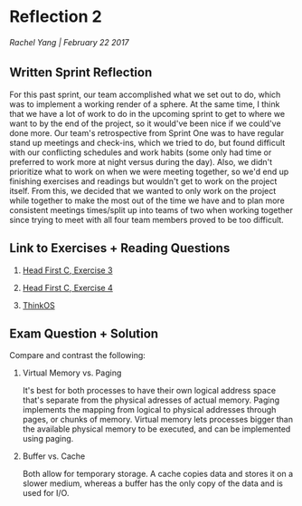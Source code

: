 # Reflection 2
###### Rachel Yang | February 22 2017

## Written Sprint Reflection
For this past sprint, our team accomplished what we set out to do, which was to implement a working render of a sphere. At the same time, I think that we have a lot of work to do in the upcoming sprint to get to where we want to by the end of the project, so it would've been nice if we could've done more. Our team's retrospective from Sprint One was to have regular stand up meetings and check-ins, which we tried to do, but found difficult with our conflicting schedules and work habits (some only had time or preferred to work more at night versus during the day). Also, we didn't prioritize what to work on when we were meeting together, so we'd end up finishing exercises and readings but wouldn't get to work on the project itself. From this, we decided that we wanted to only work on the project while together to make the most out of the time we have and to plan more consistent meetings times/split up into teams of two when working together since trying to meet with all four team members proved to be too difficult.

## Link to Exercises + Reading Questions
1. [Head First C, Exercise 3](https://github.com/RachelYang02/ExercisesInC/tree/master/exercises/ex03)

2. [Head First C, Exercise 4](https://github.com/RachelYang02/ExercisesInC/tree/master/exercises/ex04)

3. [ThinkOS](https://github.com/RachelYang02/ExercisesInC/blob/master/reading_questions/thinkos_answers.md)

## Exam Question + Solution
Compare and contrast the following:
1. Virtual Memory vs. Paging

    It's best for both processes to have their own logical address space that's separate
    from the physical adresses of actual memory. Paging implements the mapping from
    logical to physical addresses through pages, or chunks of memory. Virtual memory lets
    processes bigger than the available physical memory to be executed, and can be implemented
    using paging.
2. Buffer vs. Cache

    Both allow for temporary storage. A cache copies data and stores it on a slower medium,
    whereas a buffer has the only copy of the data and is used for I/O.

